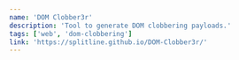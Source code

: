 ```yaml
---
name: 'DOM Clobber3r'
description: 'Tool to generate DOM clobbering payloads.'
tags: ['web', 'dom-clobbering']
link: 'https://splitline.github.io/DOM-Clobber3r/'
---
```

